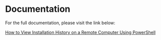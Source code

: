 # Documentation

For the full documentation, please visit the link below:

[How to View Installation History on a Remote Computer Using PowerShell](https://blog.wuibaille.fr/2024/05/how-to-view-installation-history-on-a-remote-computer-using-powershell/)
